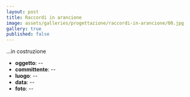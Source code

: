 ```yaml
---
layout: post
title: Raccordi in arancione
image: assets/galleries/progettazione/raccordi-in-arancione/00.jpg
gallery: true
published: false
---
```


...in costruzione

- **oggetto**: --
- **committente**: --
- **luogo**: --
- **data**: --
- **foto**: --
